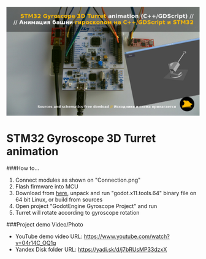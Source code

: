 [![STM32 Gyroscope 3D Turret animation (C++/GDScript) - Youtube](./cover.jpg)](https://www.youtube.com/watch?v=04r14C_OQ1g)

# STM32 Gyroscope 3D Turret animation

###How to...
1. Connect modules as shown on "Connection.png"
2. Flash firmware into MCU
3. Download from [here](https://yadi.sk/d/DL0kE1k933ecdX), unpack and run "godot.x11.tools.64" binary file on 64 bit Linux, or build from sources
4. Open project "GodotEngine Gyroscope Project" and run
5. Turret will rotate according to gyroscope rotation

###Project demo Video/Photo
- YouTube demo video URL: https://www.youtube.com/watch?v=04r14C_OQ1g
- Yandex Disk folder URL: https://yadi.sk/d/j7bRUsMP33dzxX
